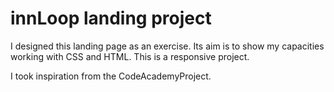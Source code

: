 # innLoop landing project 

I designed this landing page as an exercise. Its aim is to show my capacities working with CSS and HTML. This is a responsive project. 

I took inspiration from the CodeAcademyProject. 
